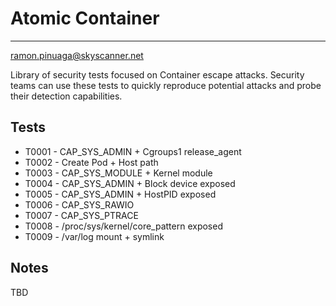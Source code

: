 # Atomic Container
------------------
ramon.pinuaga@skyscanner.net

Library of security tests focused on Container escape attacks. Security teams can use these tests to quickly reproduce potential attacks and probe their detection capabilities.

## Tests

* T0001 - CAP_SYS_ADMIN + Cgroups1 release_agent
* T0002 - Create Pod + Host path
* T0003 - CAP_SYS_MODULE + Kernel module
* T0004 - CAP_SYS_ADMIN + Block device exposed
* T0005 - CAP_SYS_ADMIN + HostPID exposed
* T0006 - CAP_SYS_RAWIO
* T0007 - CAP_SYS_PTRACE
* T0008 - /proc/sys/kernel/core_pattern exposed
* T0009 - /var/log mount + symlink

## Notes

TBD

